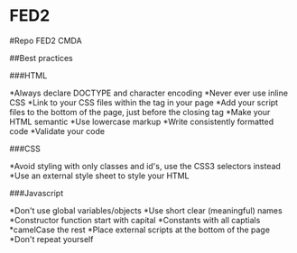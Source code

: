 FED2
====

#Repo FED2 CMDA

##Best practices

###HTML

*Always declare DOCTYPE and character encoding
*Never ever use inline CSS
*Link to your CSS files within the <head> tag in your page
*Add your script files to the bottom of the page, just before the closing </body> tag
*Make your HTML semantic
*Use lowercase markup
*Write consistently formatted code
*Validate your code

###CSS

*Avoid styling with only classes and id's, use the CSS3 selectors instead
*Use an external style sheet to style your HTML


###Javascript

*Don't use global variables/objects
*Use short clear (meaningful) names
*Constructor function start with capital
*Constants with all captials
*camelCase the rest
*Place external scripts at the bottom of the page
*Don't repeat yourself